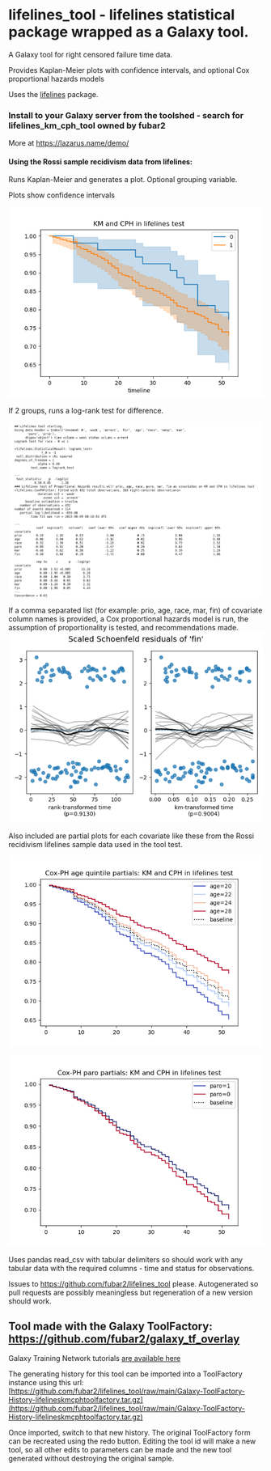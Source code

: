 # lifelines_tool - lifelines statistical package wrapped as a Galaxy tool.

A Galaxy tool for right censored failure time data.

Provides Kaplan-Meier plots with confidence intervals, and optional Cox proportional hazards models

Uses the [lifelines](https://lifelines.readthedocs.io/en/latest/index.html) package.

### Install to your Galaxy server from the toolshed - search for lifelines_km_cph_tool owned by fubar2

More at https://lazarus.name/demo/

#### Using the Rossi sample recidivism data from lifelines:

Runs Kaplan-Meier and generates a plot. Optional grouping variable.

Plots show confidence intervals

![KM plot sample](lifelines_rossi_km.png)

If 2 groups, runs a log-rank test for difference.

![KM plot sample](lifelines_report.png)

If a comma separated list (for example: prio, age, race, mar, fin) of covariate column names is provided,
a Cox proportional hazards model is run, the assumption of proportionality is tested, and
recommendations made.
![KM plot sample](lifelines_rossi_schoenfeld.png)

Also included are partial plots for each covariate like these from the Rossi recidivism lifelines sample data
used in the tool test.

![C-PH partial plot samples](agepartialrossi.png)

![C-PH partial plot samples](parolepartialrossi.png)

Uses pandas read_csv with tabular delimiters so should work with any tabular data with the required columns - time and status for observations.

Issues to https://github.com/fubar2/lifelines_tool please.
Autogenerated so pull requests are possibly meaningless but regeneration of a new version should work.

## Tool made with the Galaxy ToolFactory: https://github.com/fubar2/galaxy_tf_overlay

Galaxy Training Network tutorials [ are available here](https://training.galaxyproject.org/training-material/topics/dev/tutorials/tool-generators/tutorial.html)

The generating history for this tool can be imported into a ToolFactory instance using this url:
[https://github.com/fubar2/lifelines_tool/raw/main/Galaxy-ToolFactory-History-lifelineskmcphtoolfactory.tar.gz](https://github.com/fubar2/lifelines_tool/raw/main/Galaxy-ToolFactory-History-lifelineskmcphtoolfactory.tar.gz)

Once imported, switch to that new history. The original ToolFactory form can be recreated using the redo button.
Editing the tool id will make a new tool, so all other edits to parameters can be made and the new tool generated without destroying the original sample.


